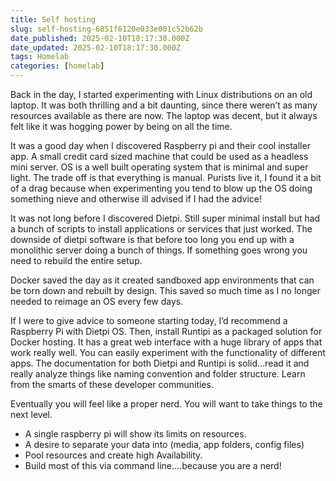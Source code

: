 ```yaml
---
title: Self hosting
slug: self-hosting-6851f6120e033e001c52b62b
date_published: 2025-02-10T18:17:30.000Z
date_updated: 2025-02-10T18:17:30.000Z
tags: Homelab
categories: [homelab]
---
```


Back in the day, I started experimenting with Linux distributions on an old laptop. It was both thrilling and a bit daunting, since there weren’t as many resources available as there are now. The laptop was decent, but it always felt like it was hogging power by being on all the time.

It was a good day when I discovered Raspberry pi and their cool installer app. A small credit card sized machine that could be used as a headless mini server.  OS is a well built operating system that is minimal and super light. The trade off is that everything is manual. Purists live it, I found it a bit of a drag because when experimenting you tend to blow up the OS doing something nieve and otherwise ill advised if I had the advice!

It was not long before I discovered Dietpi. Still super minimal install but had a bunch of scripts to install applications or services that just worked. The downside of dietpi software is that before too long you end up with a monolithic server doing a bunch of things. If something goes wrong you need to rebuild the entire setup.

Docker saved the day as it created sandboxed app environments that can be torn down and rebuilt by design. This saved so much time as I no longer needed to reimage an OS every few days.

If I were to give advice to someone starting today, I’d recommend a Raspberry Pi with Dietpi OS. Then, install Runtipi as a packaged solution for Docker hosting. It has a great web interface with a huge library of apps that work really well. You can easily experiment with the functionality of different apps. The documentation for both Dietpi and Runtipi is solid…read it and really analyze things like naming convention and folder structure. Learn from the smarts of these developer communities.

Eventually you will feel like a proper nerd. You will want to take things to the next level.

- A single raspberry pi will show its limits on resources.
- A desire to separate your data into (media, app folders, config files)
- Pool resources and create high Availability.
- Build most of this via command line....because you are a nerd!
